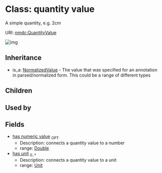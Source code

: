 # Class: quantity value


A simple quantity, e.g. 2cm

URI: [nmdc:QuantityValue](https://microbiomedata/meta/QuantityValue)

![img](http://yuml.me/diagram/nofunky;dir:TB/class/\[Unit]<has%20unit%200..*-++\[QuantityValue|has_numeric_value:double%20%3F],%20\[NormalizedValue]^-\[QuantityValue])
## Inheritance

 *  is_a: [NormalizedValue](NormalizedValue.md) - The value that was specified for an annotation in parsed/normalized form. This could be a range of different types
## Children

## Used by

## Fields

 * [has numeric value](has_numeric_value.md)  <sub>OPT</sub>
    * Description: connects a quantity value to a number
    * range: [Double](Double.md)
 * [has unit](has_unit.md)  <sub>0..*</sub>
    * Description: connects a quantity value to a unit
    * range: [Unit](Unit.md)
